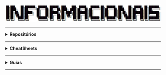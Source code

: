 <div align="Center"> 
<a 
  href="https://github.com/n3ur0cr45h/Informacionais/blob/main/Informacionais.jpg"> <img src="https://raw.githubusercontent.com/n3ur0cr45h/Informacionais/main/Informacionais.jpg">
</a>
</div>

----

<details>
  <summary><b> Repositórios </b></summary>
<div align="Center"> 
<br>

| Título         | Descrição                   | URL                                                                                 | 
| ---------------| ----------------------------|-------------------------------------------------------------------------------------| 
|  |       |                                            |

</div> 
</details>

----

<details>
  <summary><b> CheatSheets </b></summary>
<div align="Center"> 
<br>

| Título | Descrição | URL |
|--------|-----------|-----|
| OWASP Deserialization Cheat Sheet                      | Fornece práticas recomendadas e medidas de segurança para proteger sistemas contra vulnerabilidades de desserialização. | [Link](https://cheatsheetseries.owasp.org/cheatsheets/Deserialization_Cheat_Sheet.html) |
| OWASP XML External Entity (XXE) Prevention Cheat Sheet | Oferece técnicas e melhores práticas para prevenir vulnerabilidades de XML External Entity (XXE). | [Link](https://github.com/OWASP/CheatSheetSeries/blob/master/cheatsheets/XML_External_Entity_Prevention_Cheat_Sheet.md) |
| PentestMonkey Reverse Shell Cheat Sheet                | Fornece exemplos de como criar shells reversos em diversos sistemas operacionais, usados em testes de penetração. | [Link](https://web.archive.org/web/20200901140719/http://pentestmonkey.net/cheat-sheet/shells/reverse-shell-cheat-sheet) |
| PayloadsAllTheThings Command Injection Payload List    | Repositório com payloads para explorar falhas de injeção de comandos.                                             | [Link](https://github.com/payloadbox/command-injection-payload-list) |
| OWASP Password Storage Cheat Sheet | Diretrizes sobre como armazenar senhas de forma segura, incluindo técnicas de hashing seguro.                                         | [Link](https://cheatsheetseries.owasp.org/cheatsheets/Password_Storage_Cheat_Sheet.html) |
| PayloadsAllTheThings Reverse Shell Cheat Sheet          | Fornece um conjunto de exemplos de payloads de reverse shell para testes de penetração.                          | [Link](https://github.com/swisskyrepo/PayloadsAllTheThings/blob/master/Methodology%20and%20Resources/Reverse%20Shell%20Cheatsheet.md) |

</div> 
</details>

----

<details>
  <summary><b> Guias </b></summary>
<div align="Center"> 
<br>

| Título                           | Descrição                                                                                                            | URL                                                                                         | 
| ----------------------------------| ---------------------------------------------------------------------------------------------------------------------| --------------------------------------------------------------------------------------------| 
| OWASP Code Review Guide           | Práticas de revisão para códigos-fonte, identificando e corrigindo vulnerabilidades de segurança em aplicações.       | [Link](https://owasp.org/www-project-code-review-guide/)                                      | 
| OWASP PHP Object Injection        | Explica sobre a vulnerabilidade de Injeção de Objetos PHP e como mitigá-la em aplicações.                            | [Link](https://owasp.org/www-community/vulnerabilities/PHP_Object_Injection)                  | 
| OWASP Mobile Security Testing Guide | Guia de testes de segurança para aplicações móveis, abordando técnicas e ferramentas para mitigar vulnerabilidades.  | [Link](https://github.com/OWASP/owasp-mastg)                                                  | 
| OWASP Web Security Testing Guide  | Documento com práticas e testes de segurança para aplicações web, abordando diferentes tipos de ameaças.             | [Link](https://github.com/OWASP/wstg/)                                                       | 
| Android Manifest Guide            | Guia oficial para trabalhar com o arquivo AndroidManifest.xml, configurando as permissões e componentes da aplicação. | [Link](https://developer.android.com/guide/topics/manifest/manifest-intro)                  | 

</div> 
</details>

----
